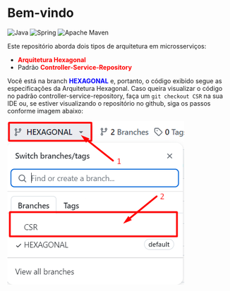 # Bem-vindo

![Java](https://img.shields.io/badge/java-%23ED8B00.svg?style=for-the-badge&logo=openjdk&logoColor=white)
![Spring](https://img.shields.io/badge/spring-%236DB33F.svg?style=for-the-badge&logo=spring&logoColor=white)
![Apache Maven](https://img.shields.io/badge/Apache%20Maven-C71A36?style=for-the-badge&logo=Apache%20Maven&logoColor=white)

Este repositório aborda dois tipos de arquitetura em microsserviços:

- <font color="red">**Arquitetura Hexagonal**</font>
- Padrão <font color="red">**Controller-Service-Repository**</font>

Você está na branch <font color="blue">**HEXAGONAL**</font> e, portanto, o código exibido segue as
especificações da Arquitetura Hexagonal. Caso queira visualizar o código no padrão controller-service-repository, faça
um `git checkout CSR` na sua IDE ou, se estiver visualizando o repositório no github, siga os passos conforme imagem
abaixo:

![img.png](img.png)